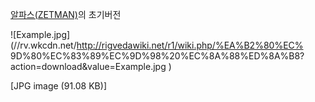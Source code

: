 [알파스(ZETMAN)](%EC%95%8C%ED%8C%8C%EC%8A%A4%28ZETMAN%29.md)의 초기버전

![Example.jpg](//rv.wkcdn.net/http://rigvedawiki.net/r1/wiki.php/%EA%B2%80%EC%
9D%80%EC%83%89%EC%9D%98%20%EC%8A%88%ED%8A%B8?action=download&value=Example.jpg
)

[JPG image (91.08 KB)]

